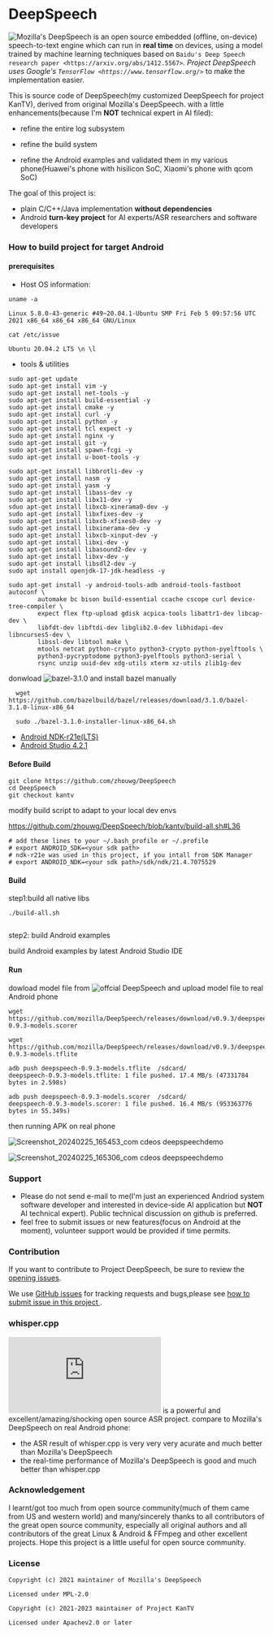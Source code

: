 # DeepSpeech

![Mozilla's DeepSpeech](https://github.com/mozilla/DeepSpeech) is an open source embedded (offline, on-device) speech-to-text engine which can run in **real time** on devices, using a model trained by machine learning techniques based on `Baidu's Deep Speech research paper <https://arxiv.org/abs/1412.5567>`_. Project DeepSpeech uses Google's `TensorFlow <https://www.tensorflow.org/>`_ to make the implementation easier.

This is source code of DeepSpeech(my customized DeepSpeech for project KanTV), derived from original Mozilla's DeepSpeech. with a little enhancements(because I'm **NOT** technical expert in AI filed):

- refine the entire log subsystem

- refine the build system

- refine the Android examples and validated them in my various phone(Huawei's phone with hisilicon SoC, Xiaomi's phone with qcom SoC)

The goal of this project is:

- plain C/C++/Java implementation **without dependencies** 
- Android **turn-key project** for AI experts/ASR researchers and software developers

### How to build project for target Android

#### prerequisites

- Host OS information:

```
uname -a

Linux 5.8.0-43-generic #49~20.04.1-Ubuntu SMP Fri Feb 5 09:57:56 UTC 2021 x86_64 x86_64 x86_64 GNU/Linux

cat /etc/issue

Ubuntu 20.04.2 LTS \n \l

```


- tools & utilities
```
sudo apt-get update
sudo apt-get install vim -y
sudo apt-get install net-tools -y
sudo apt-get install build-essential -y
sudo apt-get install cmake -y
sudo apt-get install curl -y
sudo apt-get install python -y
sudo apt-get install tcl expect -y
sudo apt-get install nginx -y
sudo apt-get install git -y
sudo apt-get install spawn-fcgi -y
sudo apt-get install u-boot-tools -y

sudo apt-get install libbrotli-dev -y
sudo apt-get install nasm -y
sudo apt-get install yasm -y
sudo apt-get install libass-dev -y
sudo apt-get install libx11-dev -y
sduo apt-get install libxcb-xinerama0-dev -y
sudo apt-get install libxfixes-dev -y
sudo apt-get install libxcb-xfixes0-dev -y
sudo apt-get install libxinerama-dev -y
sudo apt-get install libxcb-xinput-dev -y
sudo apt-get install libxi-dev -y
sudo apt-get install libasound2-dev -y
sudo apt-get install libxv-dev -y
sudo apt-get install libsdl2-dev -y
sudo apt install openjdk-17-jdk-headless -y

sudo apt-get install -y android-tools-adb android-tools-fastboot autoconf \
        automake bc bison build-essential ccache cscope curl device-tree-compiler \
        expect flex ftp-upload gdisk acpica-tools libattr1-dev libcap-dev \
        libfdt-dev libftdi-dev libglib2.0-dev libhidapi-dev libncurses5-dev \
        libssl-dev libtool make \
        mtools netcat python-crypto python3-crypto python-pyelftools \
        python3-pycryptodome python3-pyelftools python3-serial \
        rsync unzip uuid-dev xdg-utils xterm xz-utils zlib1g-dev

```


donwload ![bazel-3.1.0](https://github.com/bazelbuild/bazel/releases?page=5) and install bazel manually

```
  wget https://github.com/bazelbuild/bazel/releases/download/3.1.0/bazel-3.1.0-linux-x86_64
```
```
  sudo ./bazel-3.1.0-installer-linux-x86_64.sh
```

- [Android NDK-r21e(LTS)](https://developer.android.com/ndk/downloads)
- [Android Studio 4.2.1](https://developer.android.google.cn/studio)



#### Before Build

```
git clone https://github.com/zhouwg/DeepSpeech
cd DeepSpeech
git checkout kantv
```

modify build script to adapt to your local dev envs

https://github.com/zhouwg/DeepSpeech/blob/kantv/build-all.sh#L36

```
# add these lines to your ~/.bash_profile or ~/.profile
# export ANDROID_SDK=<your sdk path>
# ndk-r21e was used in this project, if you intall from SDK Manager
# export ANDROID_NDK=<your sdk path>/sdk/ndk/21.4.7075529

```

#### Build 

step1:build all native libs

```
./build-all.sh


```

step2: build Android examples


build Android examples by latest Android Studio IDE

#### Run

 dowload model file from ![offcial DeepSpeech](https://github.com/mozilla/DeepSpeech/releases/tag/v0.9.3) and upload model file to real Android phone


 
```
wget https://github.com/mozilla/DeepSpeech/releases/download/v0.9.3/deepspeech-0.9.3-models.scorer
```

```
wget https://github.com/mozilla/DeepSpeech/releases/download/v0.9.3/deepspeech-0.9.3-models.tflite
```

```
adb push deepspeech-0.9.3-models.tflite  /sdcard/
deepspeech-0.9.3-models.tflite: 1 file pushed. 17.4 MB/s (47331784 bytes in 2.598s)

adb push deepspeech-0.9.3-models.scorer  /sdcard/
deepspeech-0.9.3-models.scorer: 1 file pushed. 16.4 MB/s (953363776 bytes in 55.349s)

```

then running APK on real phone

![Screenshot_20240225_165453_com cdeos deepspeechdemo](https://github.com/zhouwg/kantv/assets/6889919/c8a2cd0e-59cd-4a39-8b27-265d9c3c5d57)

![Screenshot_20240225_165306_com cdeos deepspeechdemo](https://github.com/zhouwg/kantv/assets/6889919/44e15d5c-1c33-46a9-a90c-92cbb14bfe23)


### Support

- Please do not send e-mail to me(I'm just an experienced Andriod system software developer and interested in device-side AI application but **NOT** AI technical expert). Public technical discussion on github is preferred.
- feel free to submit issues or new features(focus on Android at the moment), volunteer support would be provided if time permits.
  

### Contribution

 If you want to contribute to Project DeepSpeech, be sure to review the [opening issues](https://github.com/zhouwg/DeepSpeech/issues?q=is%3Aopen+is%3Aissue).

 We use [GitHub issues](https://github.com/zhouwg/DeepSpeech/issues) for tracking requests and bugs,please see [how to submit issue in this project ](https://github.com/zhouwg/DeepSpeech/issues/1).


### whisper.cpp

![whisper.cpp](https://github.com/ggerganov/whisper.cpp) is a powerful and excellent/amazing/shocking open source ASR project. compare to Mozilla's DeepSpeech on real Android phone:

- the ASR result of whisper.cpp is very very very acurate and much better than Mozilla's DeepSpeech
- the real-time performance of Mozilla's DeepSpeech is good and much better than whisper.cpp



### Acknowledgement

I learnt/got too much from open source community(much of them came from US and western world) and many/sincerely thanks to all contributors of the great open source community, especially all original authors and all contributors of the great Linux & Android & FFmpeg and other excellent projects. Hope this project is a little useful for open source community.



### License

```
Copyright (c) 2021 maintainer of Mozilla's DeepSpeech

Licensed under MPL-2.0
```

```
Copyright (c) 2021-2023 maintainer of Project KanTV

Licensed under Apachev2.0 or later
```
